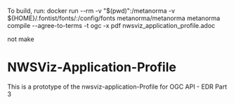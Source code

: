 To build, run: docker run --rm -v "$(pwd)":/metanorma -v ${HOME}/.fontist/fonts/:/config/fonts  metanorma/metanorma  metanorma compile --agree-to-terms -t ogc -x pdf nwsviz_application_profile.adoc

not make

# NWSViz-Application-Profile
This is a prototype of the nwsviz-application-Profile for OGC API - EDR Part 3
